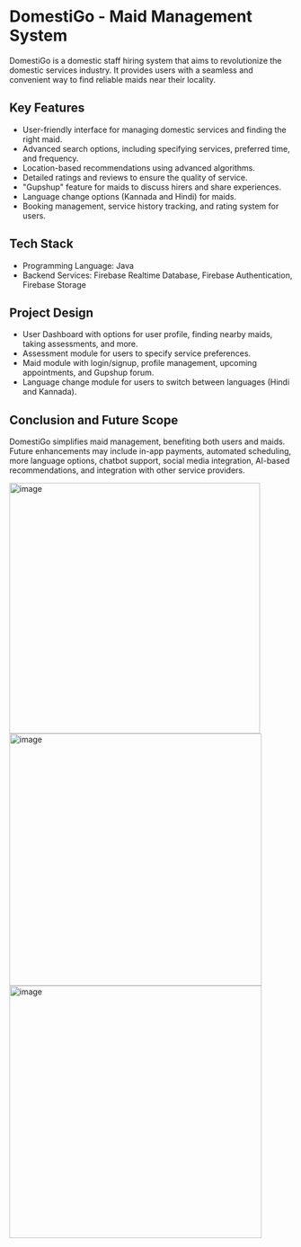 # DomestiGo - Maid Management System

DomestiGo is a domestic staff hiring system that aims to revolutionize the domestic services industry. It provides users with a seamless and convenient way to find reliable maids near their locality.

## Key Features

- User-friendly interface for managing domestic services and finding the right maid.
- Advanced search options, including specifying services, preferred time, and frequency.
- Location-based recommendations using advanced algorithms.
- Detailed ratings and reviews to ensure the quality of service.
- "Gupshup" feature for maids to discuss hirers and share experiences.
- Language change options (Kannada and Hindi) for maids.
- Booking management, service history tracking, and rating system for users.

## Tech Stack

- Programming Language: Java
- Backend Services: Firebase Realtime Database, Firebase Authentication, Firebase Storage

## Project Design

- User Dashboard with options for user profile, finding nearby maids, taking assessments, and more.
- Assessment module for users to specify service preferences.
- Maid module with login/signup, profile management, upcoming appointments, and Gupshup forum.
- Language change module for users to switch between languages (Hindi and Kannada).

## Conclusion and Future Scope

DomestiGo simplifies maid management, benefiting both users and maids. Future enhancements may include in-app payments, automated scheduling, more language options, chatbot support, social media integration, AI-based recommendations, and integration with other service providers.

<img width="446" alt="image" src="https://github.com/Chaos25/DomestiGo_Maid_Management_App/assets/91064834/16204d63-2ec6-4df6-b9d7-d7380a120861">

<img width="449" alt="image" src="https://github.com/Chaos25/DomestiGo_Maid_Management_App/assets/91064834/e560932d-afd9-4eea-b537-019e4677f01f">

<img width="449" alt="image" src="https://github.com/Chaos25/DomestiGo_Maid_Management_App/assets/91064834/f8ecc577-5425-416f-9f0b-85777f6b6c18">



